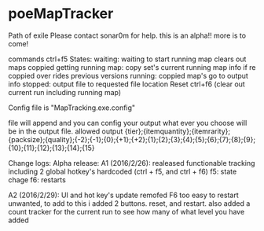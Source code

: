 # poeMapTracker
Path of exile 
Please contact sonar0m for help.  this is an alpha!! more is to come!

commands ctrl+f5 
States:
waiting: waiting to start running map clears out maps coppied
getting running map: copy set's current running map info if re coppied over rides previous versions
running: coppied map's go to output info
stopped: output file to requested file location
Reset ctrl+f6 (clear out current run including running map)

Config file is "MapTracking.exe.config"

file will append and you can config your output what ever you choose will be in the output file. 
allowed output
{tier};{itemquantity};{itemrarity};{packsize};{quality};{-2};{-1};{0};{+1};{+2};{1};{2};{3};{4};{5};{6};{7};{8};{9};{10};{11};{12};{13};{14};{15}


Change logs:
Alpha release:
A1 (2016/2/26):
realeased functionable tracking including 2 global hotkey's hardcoded (ctrl + f5, and ctrl + f6) f5: state chage f6: restarts

A2 (2016/2/29):
UI and hot key's update remofed F6 too easy to restart unwanted, to add to this i added 2 buttons. reset, and restart.
also added a count tracker for the current run to see how many of what level you have added
